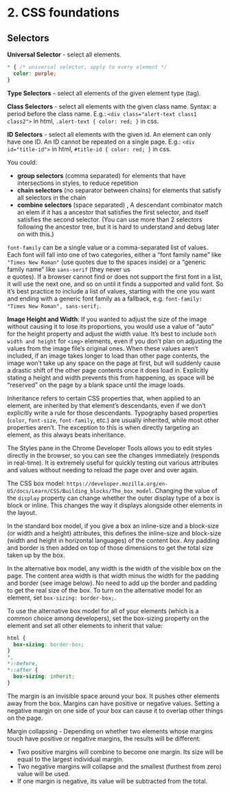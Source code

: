 # 2. CSS foundations
## Selectors
**Universal Selector** - select all elements.
```css
* { /* universal selector, apply to every element */
  color: purple;
}
```

**Type Selectors** - select all elements of the given element type (tag).

**Class Selectors** - select all elements with the given class name. Syntax: a period before the class name. E.g.: `<div class="alert-text class1 class2">` in html, `.alert-text { color: red; }` in css. 

**ID Selectors** - select all elements with the given id. An element can only have one ID. An ID cannot be repeated on a single page. E.g.: `<div id="title-id">` in html, `#title-id { color: red; }` in css. 

You could:
- **group selectors** (comma separated) for elements that have intersections in styles, to reduce repetition
- **chain selectors** (no separator between chains) for elements that satisfy all selectors in the chain
- **combine selectors** (space separated) , A descendant combinator match an elem if it has a ancestor that satisfies the first selector, and itself satisfies the second selector. (You can use more than 2 selectors following the ancestor tree, but it is hard to understand and debug later on with this.) 

`font-family` can be a single value or a comma-separated list of values. Each font will fall into one of two categories, either a “font family name” like `"Times New Roman"` (use quotes due to the spaces inside) or a “generic family name” like `sans-serif` (they never us\
e quotes). If a browser cannot find or does not support the first font in a list, it will use the next one, and so on until it finds a supported and valid font. So it’s best practice to include a list of values, starting with the one you want and ending with a generic font family as a fallback, e.g. `font-family: "Times New Roman", sans-serif;`.

**Image Height and Width**: If you wanted to adjust the size of the image without causing it to lose its proportions, you would use a value of “auto” for the height property and adjust the width value. It’s best to include `both width and height` for `<img>` elements, even if you don’t plan on adjusting the values from the image file’s original ones. When these values aren’t included, if an image takes longer to load than other page contents, the image won’t take up any space on the page at first, but will suddenly cause a drastic shift of the other page contents once it does load in. Explicitly stating a height and width prevents this from happening, as space will be “reserved” on the page by a blank space until the image loads.

Inheritance refers to certain CSS properties that, when applied to an element, are inherited by that element’s descendants, even if we don’t explicitly write a rule for those descendants. Typography based properties (`color`, `font-size`, `font-family`, etc.) are usually inherited, while most other properties aren’t. The exception to this is when directly targeting an element, as this always beats inheritance. 

The Styles pane in the Chrome Developer Tools allows you to edit styles directly in the browser, so you can see the changes immediately (responds in real-time). It is extremely useful for quickly testing out various attributes and values without needing to reload the page over and over again.

The CSS box model: `https://developer.mozilla.org/en-US/docs/Learn/CSS/Building_blocks/The_box_model`. Changing the value of the `display` property can change whether the outer display type of a box is block or inline. This changes the way it displays alongside other elements in the layout. 

In the standard box model, if you give a box an inline-size and a block-size (or width and a height) attributes, this defines the inline-size and block-size (width and height in horizontal languages) of the content box. Any padding and border is then added on top of those dimensions to get the total size taken up by the box. 

In the alternative box model, any width is the width of the visible box on the page. The content area width is that width minus the width for the padding and border (see image below). No need to add up the border and padding to get the real size of the box. To turn on the alternative model for an element, set `box-sizing: border-box;`. 

To use the alternative box model for all of your elements (which is a common choice among developers), set the box-sizing property on the <html> element and set all other elements to inherit that value:
```css
html {
  box-sizing: border-box;
}
*,
*::before,
*::after {
  box-sizing: inherit;
}
```

The margin is an invisible space around your box. It pushes other elements away from the box. Margins can have positive or negative values. Setting a negative margin on one side of your box can cause it to overlap other things on the page. 

Margin collapsing - Depending on whether two elements whose margins touch have positive or negative margins, the results will be different:
- Two positive margins will combine to become one margin. Its size will be equal to the largest individual margin.
- Two negative margins will collapse and the smallest (furthest from zero) value will be used.
- If one margin is negative, its value will be subtracted from the total.
